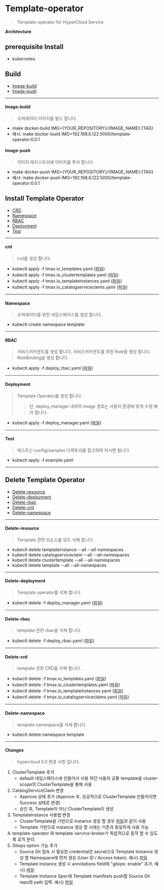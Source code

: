 # Template-operator

> Template-operator for HyperCloud Service

**Architecture**

## prerequisite Install
- kubernetes

## Build
- [Image-build](#image-build)
- [Image-push](#image-push)

---

#### Image-build
> 오퍼레이터 이미지를 빌드 합니다.
- make docker-build IMG={YOUR_REPOSITORY}/{IMAGE_NAME}:{TAG}
- 예시: make docker-build IMG=192.168.6.122:5000/template-operator:0.0.1

#### Image-push
> 이미지 레지스트리에 이미지를 푸쉬 합니다.
- make docker-push IMG={YOUR_REPOSITORY}/{IMAGE_NAME}:{TAG}
- 예시: make docker-push IMG=192.168.6.122:5000/template-operator:0.0.1

## Install Template Operator

- [CRD](#crd)
- [Namespace](#namespace)
- [RBAC](#RBAC)
- [Deployment](#deployment)
- [Test](#test)

---

#### crd
> crd를 생성 합니다.
- kubectl apply -f tmax.io_templates.yaml ([파일](./config/crd/bases/tmax.io_templates.yaml))
- kubectl apply -f tmax.io_clustertemplates.yaml ([파일](./config/crd/bases/tmax.io_clustertemplates.yaml))
- kubectl apply -f tmax.io_templateinstances.yaml ([파일](./config/crd/bases/tmax.io_templateinstances.yaml))
- kubectl apply -f tmax.io_catalogserviceclaims.yaml ([파일](./config/crd/bases/tmax.io_catalogserviceclaims.yaml))

---

#### Namespace
> 오퍼레이터를 위한 네임스페이스를 생성 합니다.
- kubectl create namespace template

---

#### RBAC
> 서비스어카운트를 생성 합니다.
> 서비스어카운트를 위한 Role을 생성 합니다.
> RoleBinding을 생성 합니다.
- kubectl apply -f deploy_rbac.yaml ([파일](./config/rbac/deploy_admin_rbac.yaml))

---

#### Deployment
> Template Operator를 생성 합니다.
>> 단, deploy_manager 내부의 image 경로는 사용자 환경에 맞게 수정 해야 합니다.
- kubectl apply -f deploy_manager.yaml ([파일](./config/manager/deploy_manager.yaml))

---

#### Test
> 테스트는 config/samples 디렉토리를 참고하여 하시면 됩니다.
- kubectl apply -f example.yaml

---

## Delete Template Operator

- [Delete-resource](#Delete-resource)
- [Delete-deployment](#Delete-deployment)
- [Delete-rbac](#Delete-rbac)
- [Delete-crd](#Delete-crd)
- [Delete-namespace](#Delete-namespace)

---

#### Delete-resource
> Template 관련 리소스를 모두 삭제 합니다.
- kubectl delete templateinstance --all --all-namespaces
- kubectl delete catalogserviceclaim --all --all-namespaces
- kubectl delete clustertemplate --all --all-namespaces
- kubectl delete template --all --all-namespaces

---

#### Delete-deployment
> Template operator를 삭제 합니다.
- kubectl delete -f deploy_manager.yaml ([파일](./config/manager/deploy_manager.yaml))

---

#### Delete-rbac
> template 관련 rbac을 삭제 합니다.
- kubectl delete -f deploy_rbac.yaml ([파일](./config/rbac/deploy_admin_rbac.yaml))

---

#### Delete-crd
> template 관련 CRD를 삭제 합니다.
- kubectl delete -f tmax.io_templates.yaml ([파일](./config/crd/bases/tmax.io_templates.yaml))
- kubectl delete -f tmax.io_clustertemplates.yaml ([파일](./config/crd/bases/tmax.io_clustertemplates.yaml))
- kubectl delete -f tmax.io_templateinstances.yaml ([파일](./config/crd/bases/tmax.io_templateinstances.yaml))
- kubectl delete -f tmax.io_catalogserviceclaims.yaml ([파일](./config/crd/bases/tmax.io_catalogserviceclaims.yaml))

---

#### Delete-namespace
> template namespace를 삭제 합니다.
- kubectl delete namespace template 

---

#### Changes
> hypercloud 5.0 변경 사항 입니다.
1. ClusterTemplate 추가
    - default 네임스페이스에 만들어서 사용 하던 사용자 공통 template을 cluster-scope의 ClusterTemplate을 통해 사용
2. CatalogServiceClaim 변경
    - Approve 상태 추가 (Approve 후, 성공적으로 ClusterTemplate 만들어지면 Success 상태로 변경)
    - 승인 후, Template이 아닌 ClusterTemplate이 생성
3. TemplateInstance 사용법 변경
    - ClusterTemplate을 기반으로 instance 생성 할 경우 [파일](./config/samples/cluster-example-template-instance.yaml)과 같이 사용
    - Template 기반으로 instance 생성 할 시에는 기존과 동일하게 사용 가능
4. template-operator 와 template-service-broker가 독립적으로 동작 할 수 있도록 로직 분리 
5. Gitops option 기능 추가
    - Source Git 접속 시 필요한 credential은 secret으로 Template Instance 생성 할 Namespace에 먼저 생성 (User ID / Access token). 예시) [파일](./config/samples/secret.yaml)
    - Template Instance 생성 시 annotations field에 "gitops: enable" 추가. 예시) [파일](./config/samples/gitops-example-instance.yaml)
    - Template Instance Spec에 Template manifests push할 Source Git repo와 path 입력. 예시) [파일](./config/samples/gitops-example-instance.yaml)
    
